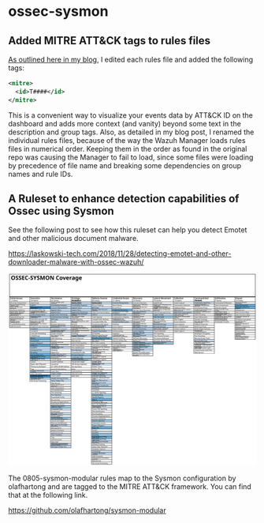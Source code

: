 # ossec-sysmon

## Added MITRE ATT&CK tags to rules files

[As outlined here in my blog](https://benheater.com/wazuh-mapping-sysmon-events-to-mitre-attck-ids/), I edited each rules file and added the following tags:

```xml
<mitre>
  <id>T####</id>
</mitre>
```

This is a convenient way to visualize your events data by ATT&CK ID on the dashboard and adds more context (and vanity) beyond some text in the description and group tags. Also, as detailed in my blog post, I renamed the individual rules files, because of the way the Wazuh Manager loads rules files in numerical order. Keeping them in the order as found in the original repo was causing the Manager to fail to load, since some files were loading by precedence of file name and breaking some dependencies on group names and rule IDs.

## A Ruleset to enhance detection capabilities of Ossec using Sysmon

See the following post to see how this ruleset can help you detect Emotet and other malicious document malware.

https://laskowski-tech.com/2018/11/28/detecting-emotet-and-other-downloader-malware-with-ossec-wazuh/


![Mapping](mapping/OSSECSYSMON_Coverage.svg)

The 0805-sysmon-modular rules map to the Sysmon configuration by olafhartong and are tagged to the MITRE ATT&CK framework.
You can find that at the following link.

https://github.com/olafhartong/sysmon-modular
